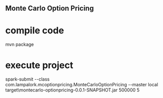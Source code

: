 ## Monte Carlo Option Pricing

# compile code
mvn package

# execute project
spark-submit --class com.lampalork.mcoptionpricing.MonteCarloOptionPricing --master local target\montecarlo-optionpricing-0.0.1-SNAPSHOT.jar 500000 5 
